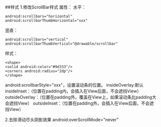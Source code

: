 ##样式
1.修改ScrollBar样式
属性：
水平：
```
android:scrollbars="horizontal"
android:scrollbarThumbHorizontal="xxx"
```
竖直：
```
android:scrollbars="vertical"
android:scrollbarThumbVertical="@drawable/scrollbar"
```
样式：
```
<shape>
<solid android:color="#9d333"/>
<corners android:radius="2dp"/>
</shape>
```

android:scrollbarStyle="xxx"，设置滚动条的位置。
insideOverlay:默认
insideInset：（位置在padding内，会插入在View后面，不会遮挡View）
outsideOverlay：（位置在padding外，覆盖在View上，如果滚动条比padding大会遮挡View）
outsideInset：（位置在padding外，会插入在View后面，不会遮挡View）

2.去除滑动尽头阴影效果
android:overScrollMode="never" 